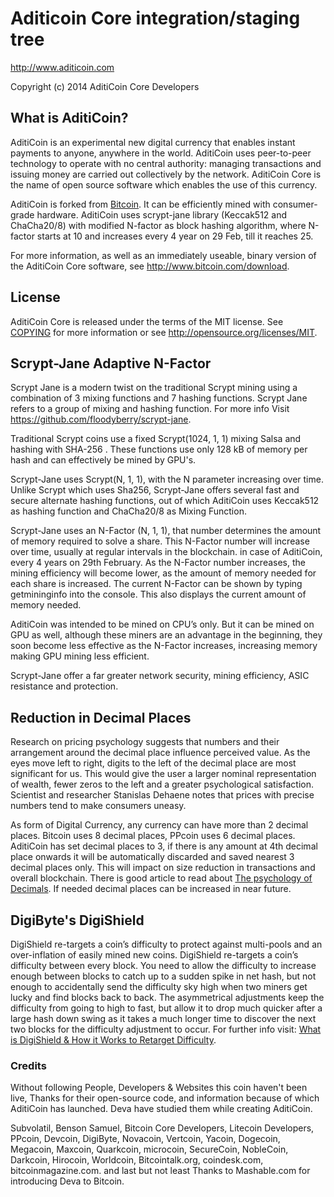 Aditicoin Core integration/staging tree
=====================================

http://www.aditicoin.com

Copyright (c) 2014 AditiCoin Core Developers

What is AditiCoin?
------------------

AditiCoin is an experimental new digital currency that enables instant payments to
anyone, anywhere in the world. AditiCoin uses peer-to-peer technology to operate
with no central authority: managing transactions and issuing money are carried
out collectively by the network. AditiCoin Core is the name of open source
software which enables the use of this currency.

AditiCoin is forked from [Bitcoin](https://github.com/bitcoin). It can be efficiently mined with consumer-grade hardware. AditiCoin uses scrypt-jane library (Keccak512 and ChaCha20/8) with modified N-factor as block hashing algorithm, where N-factor starts at 10 and increases every 4 year on 29 Feb, till it reaches 25.

For more information, as well as an immediately useable, binary version of
the AditiCoin Core software, see http://www.bitcoin.com/download.

License
-------

AditiCoin Core is released under the terms of the MIT license. See [COPYING](COPYING) for more
information or see http://opensource.org/licenses/MIT.


Scrypt-Jane Adaptive N-Factor
-----------------------------

Scrypt Jane is a modern twist on the traditional Scrypt mining using a combination of 3 mixing functions and 7 hashing functions. Scrypt Jane refers to a group of mixing and hashing function. For more info Visit https://github.com/floodyberry/scrypt-jane.

Traditional Scrypt coins use a fixed Scrypt(1024, 1, 1) mixing Salsa and hashing with SHA-256 . These functions use only 128 kB of memory per hash and can effectively be mined by GPU's.

Scrypt-Jane uses Scrypt(N, 1, 1), with the N parameter increasing over time. Unlike Scrypt which uses Sha256, Scrypt-Jane offers several fast and secure alternate hashing functions, out of which AditiCoin uses Keccak512 as hashing function and ChaCha20/8 as Mixing Function.

Scrypt-Jane uses an N-Factor (N, 1, 1), that number determines the amount of memory required to solve a share. This N-Factor number will increase over time, usually at regular intervals in the blockchain. in case of AditiCoin, every 4 years on 29th February. As the N-Factor number increases, the mining efficiency will become lower, as the amount of memory needed for each share is increased. The current N-Factor can be shown by typing getmininginfo into the console. This also displays the current amount of memory needed.

AditiCoin was intended to be mined on CPU’s only. But it can be mined on GPU as well, although these miners are an advantage in the beginning, they soon become less effective as the N-Factor increases, increasing memory making GPU mining less efficient.

Scrypt-Jane offer a far greater network security, mining efficiency, ASIC resistance and protection.

Reduction in Decimal Places
---------------------------

Research on pricing psychology suggests that numbers and their arrangement around the decimal place influence perceived value. As the eyes move left to right, digits to the left of the decimal place are most significant for us. This would give the user a larger nominal representation of wealth, fewer zeros to the left and a greater psychological satisfaction. Scientist and researcher Stanislas Dehaene notes that prices with precise numbers tend to make consumers uneasy.

As form of Digital Currency, any currency can have more than 2 decimal places. Bitcoin uses 8 decimal places, PPcoin uses 6 decimal places. AditiCoin has set decimal places to 3, if there is any amount at 4th decimal place onwards it will be automatically discarded and saved nearest 3 decimal places only. This will impact on size reduction in transactions and overall blockchain. There is good article to read about [The psychology of Decimals](http://bitcoinmagazine.com/8274/the-psychology-of-decimals/). If needed decimal places can be increased in near future.


DigiByte's DigiShield
---------------------

DigiShield re-targets a coin’s difficulty to protect against multi-pools and an over-inflation of easily mined new coins. DigiShield re-targets a coin’s difficulty between every block. You need to allow the difficulty to increase enough between blocks to catch up to a sudden spike in net hash, but not enough to accidentally send the difficulty sky high when two miners get lucky and find blocks back to back. The asymmetrical adjustments keep the difficulty from going to high to fast, but allow it to drop much quicker after a large hash down swing as it takes a much longer time to discover the next two blocks for the difficulty adjustment to occur. For further info visit: [What is DigiShield & How it Works to Retarget Difficulty](http://www.reddit.com/r/Digibyte/comments/213t7b/what_is_digishield_how_it_works_to_retarget/).


### Credits

Without following People, Developers & Websites this coin haven't been live, Thanks for their open-source code, and information because of which AditiCoin has launched. Deva have studied them while creating AditiCoin.

Subvolatil, Benson Samuel, Bitcoin Core Developers, Litecoin Developers, PPcoin, Devcoin, DigiByte, Novacoin, Vertcoin, Yacoin, Dogecoin, Megacoin, Maxcoin, Quarkcoin, microcoin, SecureCoin, NobleCoin, Darkcoin, Hirocoin, Worldcoin, Bitcointalk.org, coindesk.com, bitcoinmagazine.com. and last but not least Thanks to Mashable.com for introducing Deva to Bitcoin.
